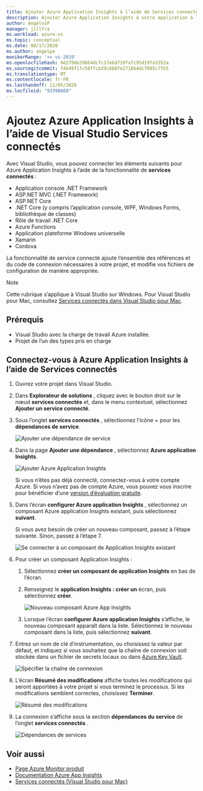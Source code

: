 ```yaml
---
title: Ajouter Azure Application Insights à l’aide de Services connectés | Microsoft Docs
description: Ajouter Azure Application Insights à votre application à l’aide de Visual Studio pour ajouter un service connecté
author: AngelosP
manager: jillfra
ms.workload: azure-vs
ms.topic: conceptual
ms.date: 08/17/2020
ms.author: angelpe
monikerRange: '>= vs-2019'
ms.openlocfilehash: 9d279de29664dcfc17ebd719fafc95d197a3352a
ms.sourcegitcommit: f4b49f1fc50ffcb39c6b87e2716b4dc7085c7fb5
ms.translationtype: MT
ms.contentlocale: fr-FR
ms.lasthandoff: 11/05/2020
ms.locfileid: "93398668"
---
```

# <a name="add-azure-application-insights-by-using-visual-studio-connected-services"></a>Ajoutez Azure Application Insights à l’aide de Visual Studio Services connectés

Avec Visual Studio, vous pouvez connecter les éléments suivants pour Azure Application Insights à l’aide de la fonctionnalité de **services connectés** :

- Application console .NET Framework
- ASP.NET MVC (.NET Framework) 
- ASP.NET Core
- .NET Core (y compris l’application console, WPF, Windows Forms, bibliothèque de classes)
- Rôle de travail .NET Core
- Azure Functions
- Application plateforme Windows universelle
- Xamarin
- Cordova

La fonctionnalité de service connecté ajoute l’ensemble des références et du code de connexion nécessaires à votre projet, et modifie vos fichiers de configuration de manière appropriée.

> [!NOTE]
> Cette rubrique s’applique à Visual Studio sur Windows. Pour Visual Studio pour Mac, consultez [Services connectés dans Visual Studio pour Mac](/visualstudio/mac/connected-services).
## <a name="prerequisites"></a>Prérequis

- Visual Studio avec la charge de travail Azure installée.
- Projet de l’un des types pris en charge

## <a name="connect-to-azure-application-insights-using-connected-services"></a>Connectez-vous à Azure Application Insights à l’aide de Services connectés

1. Ouvrez votre projet dans Visual Studio.

1. Dans **Explorateur de solutions** , cliquez avec le bouton droit sur le nœud **services connectés** et, dans le menu contextuel, sélectionnez **Ajouter un service connecté**.

1. Sous l’onglet **services connectés** , sélectionnez l’icône + pour les **dépendances de service**.

    ![Ajouter une dépendance de service](./media/vs-azure-tools-connected-services-storage/vs-2019/connected-services-tab.png)

1. Dans la page **Ajouter une dépendance** , sélectionnez **Azure application Insights**.

    ![Ajouter Azure Application Insights](./media/azure-app-insights-add-connected-service/azure-app-insights.png)

    Si vous n’êtes pas déjà connecté, connectez-vous à votre compte Azure. Si vous n’avez pas de compte Azure, vous pouvez vous inscrire pour bénéficier d’une [version d’évaluation gratuite](https://azure.microsoft.com/account/free).

1. Dans l’écran **configurer Azure application Insights** , sélectionnez un composant Azure application Insights existant, puis sélectionnez **suivant**.

    Si vous avez besoin de créer un nouveau composant, passez à l’étape suivante. Sinon, passez à l’étape 7.

    ![Se connecter à un composant de Application Insights existant](./media/azure-app-insights-add-connected-service/created-app-insights.png)

1. Pour créer un composant Application Insights :

   1. Sélectionnez **créer un composant de application Insights** en bas de l’écran.

   1. Renseignez le **application Insights : créer un** écran, puis sélectionnez **créer**.

       ![Nouveau composant Azure App Insights](./media/azure-app-insights-add-connected-service/create-new-app-insights.png)

   1. Lorsque l’écran **configurer Azure application Insights** s’affiche, le nouveau composant apparaît dans la liste. Sélectionnez le nouveau composant dans la liste, puis sélectionnez **suivant**.

1. Entrez un nom de clé d’instrumentation, ou choisissez la valeur par défaut, et indiquez si vous souhaitez que la chaîne de connexion soit stockée dans un fichier de secrets locaux ou dans [Azure Key Vault](/azure/key-vault).

   ![Spécifier la chaîne de connexion](./media/azure-app-insights-add-connected-service/connection-string.png)

1. L’écran **Résumé des modifications** affiche toutes les modifications qui seront apportées à votre projet si vous terminez le processus. Si les modifications semblent correctes, choisissez **Terminer**.

   ![Résumé des modifications](./media/azure-app-insights-add-connected-service/summary-of-changes.png)

1. La connexion s’affiche sous la section **dépendances du service** de l’onglet **services connectés** .

   ![Dépendances de services](./media/azure-app-insights-add-connected-service/service-dependencies-after.png)

## <a name="see-also"></a>Voir aussi

- [Page Azure Monitor produit](https://azure.microsoft.com/services/monitor/)
- [Documentation Azure App Insights](/azure/azure-monitor/app/app-insights-overview/)
- [Services connectés (Visual Studio pour Mac)](/visualstudio/mac/connected-services)
